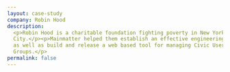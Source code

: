```yaml
---
layout: case-study
company: Robin Hood
description:
  <p>Robin Hood is a charitable foundation fighting poverty in New York
  City.</p><p>Mainmatter helped them establish an effective engineering process
  as well as build and release a web based tool for managing Civic User Testing
  Groups.</p>
permalink: false
---
```

